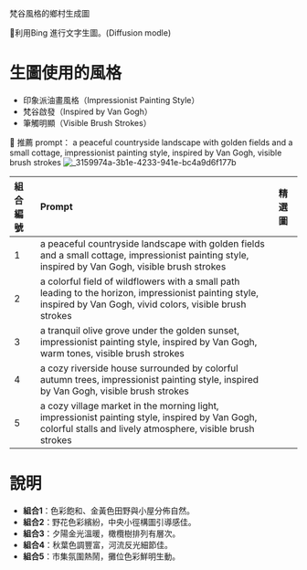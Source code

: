 梵谷風格的鄉村生成圖

🌟利用Bing 進行文字生圖。(Diffusion modle)

# 生圖使用的風格
- 印象派油畫風格（Impressionist Painting Style）
- 梵谷啟發（Inspired by Van Gogh）
- 筆觸明顯（Visible Brush Strokes）

📌 推薦 prompt：
a peaceful countryside landscape with golden fields and a small cottage, impressionist painting style, inspired by Van Gogh, visible brush strokes
![_3159974a-3b1e-4233-941e-bc4a9d6f177b](https://github.com/user-attachments/assets/e961cf1c-795d-42ce-839e-a646edaf12b1)



| 組合編號 | Prompt | 精選圖 |
|:--------|:-------|:------|
| 1 | a peaceful countryside landscape with golden fields and a small cottage, impressionist painting style, inspired by Van Gogh, visible brush strokes ||
| 2 | a colorful field of wildflowers with a small path leading to the horizon, impressionist painting style, inspired by Van Gogh, vivid colors, visible brush strokes ||
| 3 | a tranquil olive grove under the golden sunset, impressionist painting style, inspired by Van Gogh, warm tones, visible brush strokes ||
| 4 | a cozy riverside house surrounded by colorful autumn trees, impressionist painting style, inspired by Van Gogh, visible brush strokes ||
| 5 | a cozy village market in the morning light, impressionist painting style, inspired by Van Gogh, colorful stalls and lively atmosphere, visible brush strokes ||


# 說明
- **組合1**：色彩飽和、金黃色田野與小屋分佈自然。
- **組合2**：野花色彩繽紛，中央小徑構圖引導感佳。
- **組合3**：夕陽金光溫暖，橄欖樹排列有層次。
- **組合4**：秋葉色調豐富，河流反光細節佳。
- **組合5**：市集氛圍熱鬧，攤位色彩鮮明生動。
